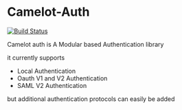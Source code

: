 Camelot-Auth
============

[![Build Status](https://travis-ci.org/taftse/camelotauth.png?branch=master)](https://travis-ci.org/taftse/camelotauth)

Camelot auth is A Modular based Authentication library

it currently supports 
* Local Authentication
* Oauth V1 and V2 Authentication
* SAML V2 Authentication 

but additional authentication protocols can easily be added 